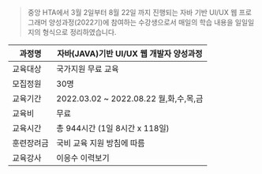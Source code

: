 > 중앙 HTA에서 3월 2일부터 8월 22일 까지 진행되는 자바 기반 UI/UX 웹 프로그래머 양성과정(2022기)에 참여하는 수강생으로서 매일의 학습 내용을 일일일지의 형식으로 정리하였습니다.

| 과정명 | 자바(JAVA)기반 UI/UX 웹 개발자 양성과정  |
---|---|
교육대상	|국가지원 무료 교육	
모집정원	|30명
교육기간	|2022.03.02 ~ 2022.08.22 월,화,수,목,금	
교육비	|무료
교육시간	|총 944시간 (1일 8시간 x 118일)	
훈련장려금	|국비 교육 지원 방침에 따름
교육강사	|이응수 이력보기